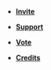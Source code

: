 - [**Invite**](https://discord.com/api/oauth2/authorize?client_id=1037396167123816499&permissions=277025778753&scope=bot%20applications.commands)

- [**Support**](https://discord.gg/DEEZY5cwpy)

- [**Vote**](https://top.gg/bot/1037396167123816499/vote)

- [**Credits**](credits.md)
